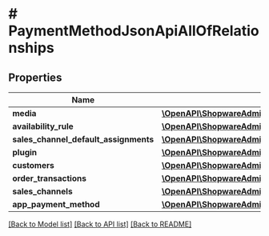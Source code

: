 # # PaymentMethodJsonApiAllOfRelationships

## Properties

Name | Type | Description | Notes
------------ | ------------- | ------------- | -------------
**media** | [**\OpenAPI\ShopwareAdminApiClient\Model\PaymentMethodJsonApiAllOfRelationshipsMedia**](PaymentMethodJsonApiAllOfRelationshipsMedia.md) |  | [optional]
**availability_rule** | [**\OpenAPI\ShopwareAdminApiClient\Model\PaymentMethodJsonApiAllOfRelationshipsAvailabilityRule**](PaymentMethodJsonApiAllOfRelationshipsAvailabilityRule.md) |  | [optional]
**sales_channel_default_assignments** | [**\OpenAPI\ShopwareAdminApiClient\Model\PaymentMethodJsonApiAllOfRelationshipsSalesChannelDefaultAssignments**](PaymentMethodJsonApiAllOfRelationshipsSalesChannelDefaultAssignments.md) |  | [optional]
**plugin** | [**\OpenAPI\ShopwareAdminApiClient\Model\PaymentMethodJsonApiAllOfRelationshipsPlugin**](PaymentMethodJsonApiAllOfRelationshipsPlugin.md) |  | [optional]
**customers** | [**\OpenAPI\ShopwareAdminApiClient\Model\PaymentMethodJsonApiAllOfRelationshipsCustomers**](PaymentMethodJsonApiAllOfRelationshipsCustomers.md) |  | [optional]
**order_transactions** | [**\OpenAPI\ShopwareAdminApiClient\Model\PaymentMethodJsonApiAllOfRelationshipsOrderTransactions**](PaymentMethodJsonApiAllOfRelationshipsOrderTransactions.md) |  | [optional]
**sales_channels** | [**\OpenAPI\ShopwareAdminApiClient\Model\PaymentMethodJsonApiAllOfRelationshipsSalesChannels**](PaymentMethodJsonApiAllOfRelationshipsSalesChannels.md) |  | [optional]
**app_payment_method** | [**\OpenAPI\ShopwareAdminApiClient\Model\PaymentMethodJsonApiAllOfRelationshipsAppPaymentMethod**](PaymentMethodJsonApiAllOfRelationshipsAppPaymentMethod.md) |  | [optional]

[[Back to Model list]](../../README.md#models) [[Back to API list]](../../README.md#endpoints) [[Back to README]](../../README.md)
